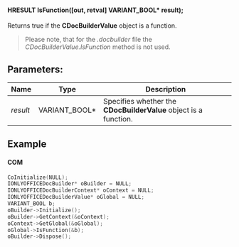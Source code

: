#### HRESULT IsFunction(\[out, retval] VARIANT\_BOOL\* result);

Returns true if the **CDocBuilderValue** object is a function.

> Please note, that for the *.docbuilder* file the *CDocBuilderValue.IsFunction* method is not used.

## Parameters:

| Name     | Type            | Description                                                      |
| -------- | --------------- | ---------------------------------------------------------------- |
| *result* | VARIANT\_BOOL\* | Specifies whether the **CDocBuilderValue** object is a function. |

## Example

#### COM

```c++
CoInitialize(NULL);
IONLYOFFICEDocBuilder* oBuilder = NULL;
IONLYOFFICEDocBuilderContext* oContext = NULL;
IONLYOFFICEDocBuilderValue* oGlobal = NULL;
VARIANT_BOOL b;
oBuilder->Initialize();
oBuilder->GetContext(&oContext);
oContext->GetGlobal(&oGlobal);
oGlobal->IsFunction(&b);
oBuilder->Dispose();
```
